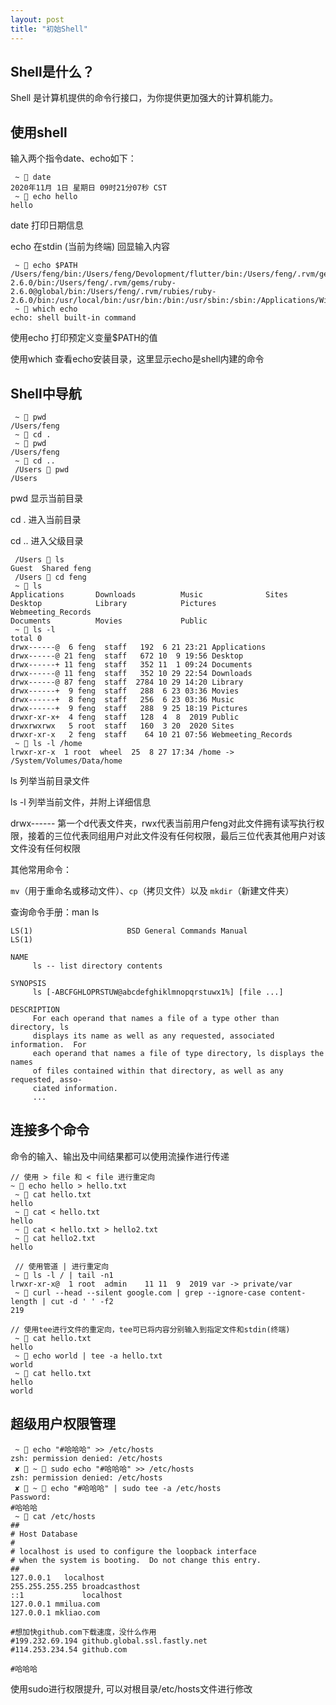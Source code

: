 ```yaml
---
layout: post
title: "初始Shell"
---
```

## Shell是什么？

Shell 是计算机提供的命令行接口，为你提供更加强大的计算机能力。

## 使用shell

输入两个指令date、echo如下：

```shell
 ~  date
2020年11月 1日 星期日 09时21分07秒 CST
 ~  echo hello
hello
```

date 打印日期信息

echo 在stdin (当前为终端) 回显输入内容

```shell
 ~  echo $PATH
/Users/feng/bin:/Users/feng/Devolopment/flutter/bin:/Users/feng/.rvm/gems/ruby-2.6.0/bin:/Users/feng/.rvm/gems/ruby-2.6.0@global/bin:/Users/feng/.rvm/rubies/ruby-2.6.0/bin:/usr/local/bin:/usr/bin:/bin:/usr/sbin:/sbin:/Applications/Wireshark.app/Contents/MacOS:/Users/feng/.rvm/bin:/Users/feng/.rvm/bin
 ~  which echo
echo: shell built-in command
```

使用echo 打印预定义变量$PATH的值

使用which 查看echo安装目录，这里显示echo是shell内建的命令

## Shell中导航

```shell
 ~  pwd
/Users/feng
 ~  cd .
 ~  pwd
/Users/feng
 ~  cd ..
 /Users  pwd
/Users
```

pwd 显示当前目录

cd . 进入当前目录

cd .. 进入父级目录

```shell
 /Users  ls
Guest  Shared feng
 /Users  cd feng
 ~  ls
Applications       Downloads          Music              Sites
Desktop            Library            Pictures           Webmeeting_Records
Documents          Movies             Public
 ~  ls -l
total 0
drwx------@  6 feng  staff   192  6 21 23:21 Applications
drwx------@ 21 feng  staff   672 10  9 19:56 Desktop
drwx------+ 11 feng  staff   352 11  1 09:24 Documents
drwx------@ 11 feng  staff   352 10 29 22:54 Downloads
drwx------@ 87 feng  staff  2784 10 29 14:20 Library
drwx------+  9 feng  staff   288  6 23 03:36 Movies
drwx------+  8 feng  staff   256  6 23 03:36 Music
drwx------+  9 feng  staff   288  9 25 18:19 Pictures
drwxr-xr-x+  4 feng  staff   128  4  8  2019 Public
drwxrwxrwx   5 root  staff   160  3 20  2020 Sites
drwxr-xr-x   2 feng  staff    64 10 21 07:56 Webmeeting_Records
 ~  ls -l /home
lrwxr-xr-x  1 root  wheel  25  8 27 17:34 /home -> /System/Volumes/Data/home
```

ls 列举当前目录文件

ls -l 列举当前文件，并附上详细信息

drwx------ 第一个d代表文件夹，rwx代表当前用户feng对此文件拥有读写执行权限，接着的三位代表同组用户对此文件没有任何权限，最后三位代表其他用户对该文件没有任何权限



其他常用命令：

`mv`（用于重命名或移动文件）、`cp`（拷贝文件）以及 `mkdir`（新建文件夹）



查询命令手册：man ls

```shell
LS(1)                     BSD General Commands Manual                    LS(1)

NAME
     ls -- list directory contents

SYNOPSIS
     ls [-ABCFGHLOPRSTUW@abcdefghiklmnopqrstuwx1%] [file ...]

DESCRIPTION
     For each operand that names a file of a type other than directory, ls
     displays its name as well as any requested, associated information.  For
     each operand that names a file of type directory, ls displays the names
     of files contained within that directory, as well as any requested, asso-
     ciated information.
     ...
```

## 连接多个命令

命令的输入、输出及中间结果都可以使用流操作进行传递

```shell
// 使用 > file 和 < file 进行重定向
~  echo hello > hello.txt
 ~  cat hello.txt
hello
 ~  cat < hello.txt
hello
 ~  cat < hello.txt > hello2.txt
 ~  cat hello2.txt
hello
```

```shell
 // 使用管道 | 进行重定向
 ~  ls -l / | tail -n1
lrwxr-xr-x@  1 root  admin    11 11  9  2019 var -> private/var
 ~  curl --head --silent google.com | grep --ignore-case content-length | cut -d ' ' -f2
219
```

```
// 使用tee进行文件的重定向，tee可已将内容分别输入到指定文件和stdin(终端)
 ~  cat hello.txt
hello
 ~  echo world | tee -a hello.txt
world
 ~  cat hello.txt
hello
world
```

## 超级用户权限管理

```shell
 ~  echo "#哈哈哈" >> /etc/hosts
zsh: permission denied: /etc/hosts
 ✘  ~  sudo echo "#哈哈哈" >> /etc/hosts
zsh: permission denied: /etc/hosts
 ✘  ~  echo "#哈哈哈" | sudo tee -a /etc/hosts
Password:
#哈哈哈
 ~  cat /etc/hosts
##
# Host Database
#
# localhost is used to configure the loopback interface
# when the system is booting.  Do not change this entry.
##
127.0.0.1	localhost
255.255.255.255	broadcasthost
::1             localhost
127.0.0.1 mmilua.com
127.0.0.1 mkliao.com

#想加快github.com下载速度，没什么作用
#199.232.69.194 github.global.ssl.fastly.net
#114.253.234.54 github.com

#哈哈哈
```

使用sudo进行权限提升, 可以对根目录/etc/hosts文件进行修改







